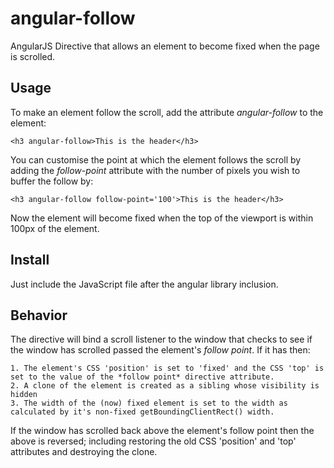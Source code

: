 angular-follow
==============

AngularJS Directive that allows an element to become fixed when the page is scrolled.

Usage
-----

To make an element follow the scroll, add the attribute *angular-follow* to the element:

	<h3 angular-follow>This is the header</h3>

You can customise the point at which the element follows the scroll by adding the *follow-point* attribute with the number of pixels you wish to buffer the follow by: 

	<h3 angular-follow follow-point='100'>This is the header</h3>

Now the element will become fixed when the top of the viewport is within 100px of the element.

Install
-------

Just include the JavaScript file after the angular library inclusion.

Behavior
--------

The directive will bind a scroll listener to the window that checks to see if the window has scrolled passed the element's *follow point*.  If it has then:

	1. The element's CSS 'position' is set to 'fixed' and the CSS 'top' is set to the value of the *follow point* directive attribute.
	2. A clone of the element is created as a sibling whose visibility is hidden
	3. The width of the (now) fixed element is set to the width as calculated by it's non-fixed getBoundingClientRect() width.

If the window has scrolled back above the element's follow point then the above is reversed; including restoring the old CSS 'position' and 'top' attributes and destroying the clone.

